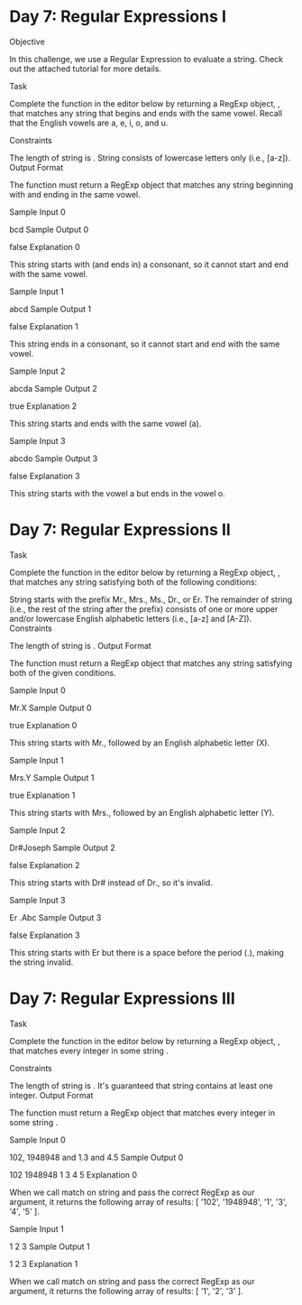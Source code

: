 # Day 7: Regular Expressions I

Objective

In this challenge, we use a Regular Expression to evaluate a string. Check out the attached tutorial for more details.

Task

Complete the function in the editor below by returning a RegExp object, , that matches any string  that begins and ends with the same vowel. Recall that the English vowels are a, e, i, o, and u.

Constraints

The length of string  is  .
String  consists of lowercase letters only (i.e., [a-z]).
Output Format

The function must return a RegExp object that matches any string  beginning with and ending in the same vowel.

Sample Input 0

bcd
Sample Output 0

false
Explanation 0

This string starts with (and ends in) a consonant, so it cannot start and end with the same vowel.

Sample Input 1

abcd
Sample Output 1

false
Explanation 1

This string ends in a consonant, so it cannot start and end with the same vowel.

Sample Input 2

abcda
Sample Output 2

true
Explanation 2

This string starts and ends with the same vowel (a).

Sample Input 3

abcdo
Sample Output 3

false
Explanation 3

This string starts with the vowel a but ends in the vowel o.


# Day 7: Regular Expressions II

Task

Complete the function in the editor below by returning a RegExp object, , that matches any string  satisfying both of the following conditions:

String  starts with the prefix Mr., Mrs., Ms., Dr., or Er.
The remainder of string  (i.e., the rest of the string after the prefix) consists of one or more upper and/or lowercase English alphabetic letters (i.e., [a-z] and [A-Z]).
Constraints

The length of string  is  .
Output Format

The function must return a RegExp object that matches any string  satisfying both of the given conditions.

Sample Input 0

Mr.X
Sample Output 0

true
Explanation 0

This string starts with Mr., followed by an English alphabetic letter (X).

Sample Input 1

Mrs.Y
Sample Output 1

true
Explanation 1

This string starts with Mrs., followed by an English alphabetic letter (Y).

Sample Input 2

Dr#Joseph
Sample Output 2

false
Explanation 2

This string starts with Dr# instead of Dr., so it's invalid.

Sample Input 3

Er .Abc
Sample Output 3

false
Explanation 3

This string starts with Er but there is a space before the period (.), making the string invalid.


# Day 7: Regular Expressions III

Task

Complete the function in the editor below by returning a RegExp object, , that matches every integer in some string .

Constraints

The length of string  is  .
It's guaranteed that string  contains at least one integer.
Output Format

The function must return a RegExp object that matches every integer in some string .

Sample Input 0

102, 1948948 and 1.3 and 4.5
Sample Output 0

102
1948948
1
3
4
5
Explanation 0

When we call match on string  and pass the correct RegExp as our argument, it returns the following array of results: [ '102', '1948948', '1', '3', '4', '5' ].

Sample Input 1

1 2 3
Sample Output 1

1
2
3
Explanation 1

When we call match on string  and pass the correct RegExp as our argument, it returns the following array of results: [ '1', '2', '3' ].
